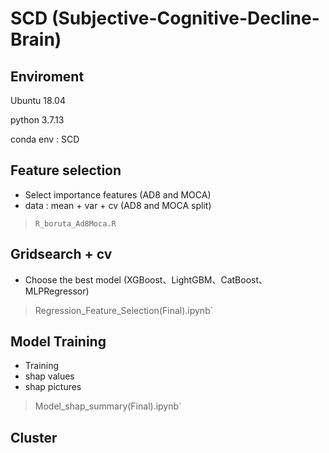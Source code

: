 # SCD (Subjective-Cognitive-Decline-Brain)
## Enviroment

Ubuntu 18.04  

python 3.7.13  

conda env : SCD

## Feature selection
* Select importance features (AD8 and MOCA)  
* data : mean + var + cv (AD8 and MOCA split)  
> `R_boruta_Ad8Moca.R`

## Gridsearch + cv
* Choose the best model (XGBoost、LightGBM、CatBoost、MLPRegressor)  
> Regression_Feature_Selection(Final).ipynb`

## Model Training
* Training  
* shap values  
* shap pictures  
> Model_shap_summary(Final).ipynb`
> 
## Cluster
